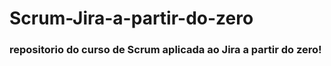 # Scrum-Jira-a-partir-do-zero
### repositorio do curso de Scrum aplicada ao Jira a partir do zero!


